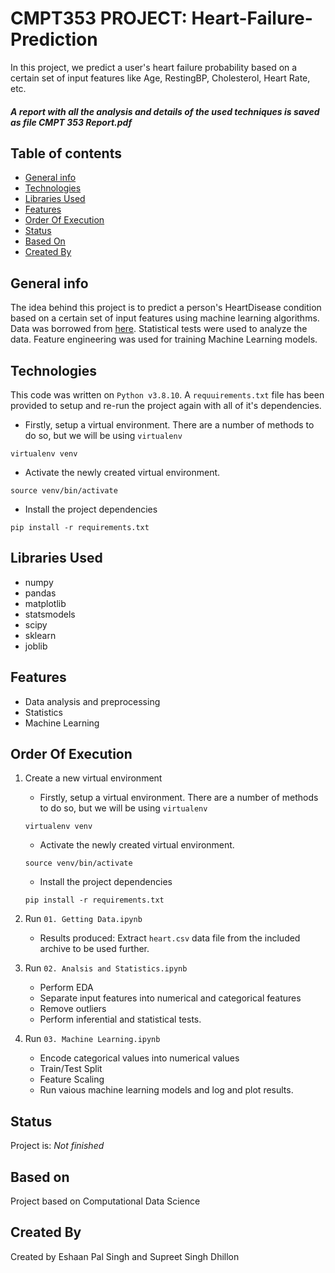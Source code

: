 # CMPT353 PROJECT: Heart-Failure-Prediction
In this project, we predict a user's heart failure probability based on a certain set of input features like Age, RestingBP, Cholesterol, Heart Rate, etc.

#### _A report with all the analysis and details of the used techniques is saved as file CMPT 353 Report.pdf_

## **Table of contents**
* [General info](#general-info)
* [Technologies](#technologies)
* [Libraries Used](#libraries-used)
* [Features](#features)
* [Order Of Execution](#order-of-execution)
* [Status](#status)
* [Based On](#based-on)
* [Created By](#created-by)

## General info
The idea behind this project is to predict a person's HeartDisease condition based on a certain set of input features using machine learning algorithms. Data was borrowed from [here](https://www.kaggle.com/datasets/fedesoriano/heart-failure-prediction). Statistical tests were used to analyze the data. Feature engineering was used for training Machine Learning models.

## Technologies
This code was written on `Python v3.8.10`. A `requuirements.txt` file has been provided to setup and re-run the project again with all of it's dependencies.
* Firstly, setup a virtual environment. There are a number of methods to do so, but we will be using `virtualenv`

```
virtualenv venv
```
* Activate the newly created virtual environment.
```
source venv/bin/activate
```
* Install the project dependencies
```
pip install -r requirements.txt
```

## Libraries Used
* numpy
* pandas
* matplotlib 
* statsmodels
* scipy 
* sklearn
* joblib

## Features
* Data analysis and preprocessing
* Statistics
* Machine Learning

## Order Of Execution

1) Create a new virtual environment
    * Firstly, setup a virtual environment. There are a number of methods to do so, but we will be using `virtualenv`

    ```
    virtualenv venv
    ```
    * Activate the newly created virtual environment.
    ```
    source venv/bin/activate
    ```
    * Install the project dependencies
    ```
    pip install -r requirements.txt
    ```
2) Run `01. Getting Data.ipynb` 
    * Results produced: Extract `heart.csv` data file from the included archive to be used further.
3) Run `02. Analsis and Statistics.ipynb`
    * Perform EDA
    * Separate input features into numerical and categorical features
    * Remove outliers
    * Perform inferential and statistical tests.
4) Run `03. Machine Learning.ipynb`
    * Encode categorical values into numerical values
    * Train/Test Split
    * Feature Scaling
    * Run vaious machine learning models and log and plot results.

## Status
Project is:  _Not finished_

## Based on
Project based on Computational Data Science

## Created By
Created by Eshaan Pal Singh and Supreet Singh Dhillon
